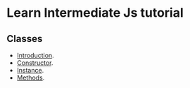 # Learn Intermediate Js tutorial #

## Classes ##

- [Introduction](https://github.com/Andy-Donegan/CodeCademy/tree/main/Js/Learn%20Intermediate%20Js/Classes/Introduction).
- [Constructor](https://github.com/Andy-Donegan/CodeCademy/tree/main/Js/Learn%20Intermediate%20Js/Classes/Constructor).
- [Instance](https://github.com/Andy-Donegan/CodeCademy/tree/main/Js/Learn%20Intermediate%20Js/Classes/Instance).
- [Methods](https://github.com/Andy-Donegan/CodeCademy/tree/main/Js/Learn%20Intermediate%20Js/Classes/Methods).